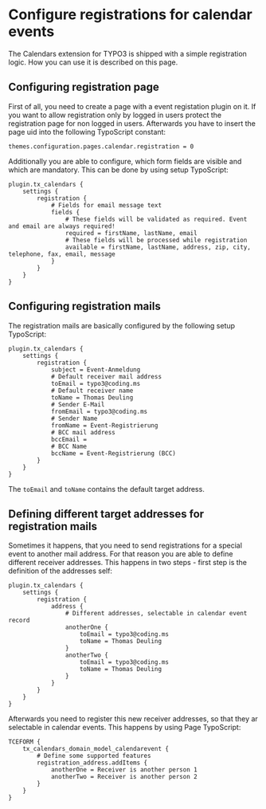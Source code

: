 # Configure registrations for calendar events

The Calendars extension for TYPO3 is shipped with a simple registration logic. How you can use it is described on this page.



## Configuring registration page

First of all, you need to create a page with a event registation plugin on it. If you want to allow registration only by logged in users protect the registration page for non logged in users. Afterwards you have to insert the page uid into the following TypoScript constant:

```typo3_typoscript
themes.configuration.pages.calendar.registration = 0
```

Additionally you are able to configure, which form fields are visible and which are mandatory. This can be done by using setup TypoScript:

```typo3_typoscript
plugin.tx_calendars {
	settings {
		registration {
			# Fields for email message text
			fields {
				# These fields will be validated as required. Event and email are always required!
				required = firstName, lastName, email
				# These fields will be processed while registration
				available = firstName, lastName, address, zip, city, telephone, fax, email, message
			}
		}
	}
}
```



## Configuring registration mails

The registration mails are basically configured by the following setup TypoScript:

```typo3_typoscript
plugin.tx_calendars {
	settings {
		registration {
			subject = Event-Anmeldung
			# Default receiver mail address
			toEmail = typo3@coding.ms
			# Default receiver name
			toName = Thomas Deuling
			# Sender E-Mail
			fromEmail = typo3@coding.ms
			# Sender Name
			fromName = Event-Registrierung
			# BCC mail address
			bccEmail =
			# BCC Name
			bccName = Event-Registrierung (BCC)
		}
	}
}
```

The `toEmail` and `toName` contains the default target address.



## Defining different target addresses for registration mails

Sometimes it happens, that you need to send registrations for a special event to another mail address. For that reason you are able to define different receiver addresses. This happens in two steps - first step is the definition of the addresses self:

```typo3_typoscript
plugin.tx_calendars {
	settings {
		registration {
			address {
				# Different addresses, selectable in calendar event record
				anotherOne {
					toEmail = typo3@coding.ms
					toName = Thomas Deuling
				}
				anotherTwo {
					toEmail = typo3@coding.ms
					toName = Thomas Deuling
				}
			}
		}
	}
}
```

Afterwards you need to register this new receiver addresses, so that they ar selectable in calendar events. This happens by using Page TypoScript:

```typo3_typoscript
TCEFORM {
	tx_calendars_domain_model_calendarevent {
		# Define some supported features
		registration_address.addItems {
			anotherOne = Receiver is another person 1
			anotherTwo = Receiver is another person 2
		}
	}
}
```


